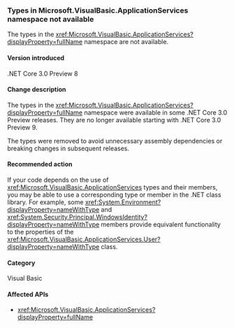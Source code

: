 ﻿### Types in Microsoft.VisualBasic.ApplicationServices namespace not available

The types in the <xref:Microsoft.VisualBasic.ApplicationServices?displayProperty=fullName> namespace are not available.

#### Version introduced

.NET Core 3.0 Preview 8

#### Change description

The types in the <xref:Microsoft.VisualBasic.ApplicationServices?displayProperty=fullName> namespace were available in some .NET Core 3.0 Preview releases. They are no longer available starting with .NET Core 3.0 Preview 9.

The types were removed to avoid unnecessary assembly dependencies or breaking changes in subsequent releases.

#### Recommended action

If your code depends on the use of <xref:Microsoft.VisualBasic.ApplicationServices> types and their members, you may be able to use a corresponding type or member in the .NET class library. For example, some <xref:System.Environment?displayProperty=nameWithType> and <xref:System.Security.Principal.WindowsIdentity?displayProperty=nameWithType> members provide equivalent functionality to the properties of the <xref:Microsoft.VisualBasic.ApplicationServices.User?displayProperty=nameWithType> class.

#### Category

Visual Basic

#### Affected APIs

- <xref:Microsoft.VisualBasic.ApplicationServices?displayProperty=fullName>

<!--

### Affected APIs

- `N:Microsoft.VisualBasic.ApplicationServices`

-- >

